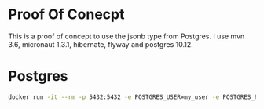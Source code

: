 # Proof Of Conecpt

This is a proof of concept to use the jsonb type from Postgres.
I use mvn 3.6, micronaut 1.3.1, hibernate, flyway and postgres 10.12. 

# Postgres

```sh
docker run -it --rm -p 5432:5432 -e POSTGRES_USER=my_user -e POSTGRES_PASSWORD=geheim -e POSTGRES_DB=my_database postgres:10.12
```
